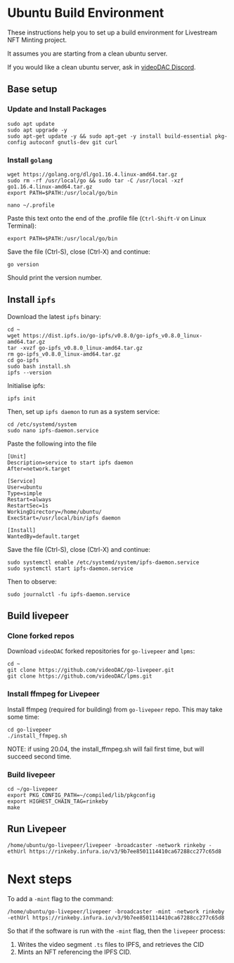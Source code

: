 # Ubuntu Build Environment

These instructions help you to set up a build environment for Livestream NFT Minting project.

It assumes you are starting from a clean ubuntu server.

If you would like a clean ubuntu server, ask in [videoDAC Discord](https://discord.gg/6GQt6b7MTV).

## Base setup

### Update and Install Packages
```
sudo apt update
sudo apt upgrade -y
sudo apt-get update -y && sudo apt-get -y install build-essential pkg-config autoconf gnutls-dev git curl
```
### Install `golang`
```
wget https://golang.org/dl/go1.16.4.linux-amd64.tar.gz
sudo rm -rf /usr/local/go && sudo tar -C /usr/local -xzf go1.16.4.linux-amd64.tar.gz
export PATH=$PATH:/usr/local/go/bin

nano ~/.profile
```
Paste this text onto the end of the .profile file (`Ctrl-Shift-V` on Linux Terminal):
```
export PATH=$PATH:/usr/local/go/bin
```
Save the file (Ctrl-S), close (Ctrl-X) and continue:
```
go version
```
Should print the version number.

## Install `ipfs`

Download the latest `ipfs` binary:
```
cd ~
wget https://dist.ipfs.io/go-ipfs/v0.8.0/go-ipfs_v0.8.0_linux-amd64.tar.gz
tar -xvzf go-ipfs_v0.8.0_linux-amd64.tar.gz
rm go-ipfs_v0.8.0_linux-amd64.tar.gz
cd go-ipfs
sudo bash install.sh
ipfs --version
```
Initialise ipfs:
```
ipfs init
```
Then, set up `ipfs daemon` to run as a system service:
```
cd /etc/systemd/system
sudo nano ipfs-daemon.service
```
Paste the following into the file
```
[Unit]
Description=service to start ipfs daemon
After=network.target

[Service]
User=ubuntu
Type=simple
Restart=always
RestartSec=1s
WorkingDirectory=/home/ubuntu/
ExecStart=/usr/local/bin/ipfs daemon

[Install]
WantedBy=default.target
```
Save the file (Ctrl-S), close (Ctrl-X) and continue:
```
sudo systemctl enable /etc/systemd/system/ipfs-daemon.service
sudo systemctl start ipfs-daemon.service
```
Then to observe:
```
sudo journalctl -fu ipfs-daemon.service
```
## Build livepeer

### Clone forked repos

Download `videoDAC` forked repositories for `go-livepeer` and `lpms`:
```
cd ~
git clone https://github.com/videoDAC/go-livepeer.git
git clone https://github.com/videoDAC/lpms.git
```

### Install ffmpeg for Livepeer

Install ffmpeg (required for building) from `go-livepeer` repo. This may take some time:
```
cd go-livepeer
./install_ffmpeg.sh
```
NOTE: if using 20.04, the install_ffmpeg.sh will fail first time, but will succeed second time.

### Build livepeer
```
cd ~/go-livepeer
export PKG_CONFIG_PATH=~/compiled/lib/pkgconfig
export HIGHEST_CHAIN_TAG=rinkeby
make
```

## Run Livepeer

```
/home/ubuntu/go-livepeer/livepeer -broadcaster -network rinkeby -ethUrl https://rinkeby.infura.io/v3/9b7ee8501114410ca67288cc277c65d8
```

# Next steps

To add a `-mint` flag to the command:
```
/home/ubuntu/go-livepeer/livepeer -broadcaster -mint -network rinkeby -ethUrl https://rinkeby.infura.io/v3/9b7ee8501114410ca67288cc277c65d8
```

So that if the software is run with the `-mint` flag, then the `livepeer` process:

1. Writes the video segment `.ts` files to IPFS, and retrieves the CID
2. Mints an NFT referencing the IPFS CID.
